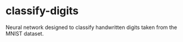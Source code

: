 # classify-digits
Neural network designed to classify handwritten digits taken from the MNIST dataset.
